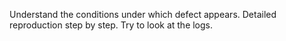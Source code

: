 Understand the conditions under which defect appears. Detailed reproduction step by step. Try to look at the logs. 
